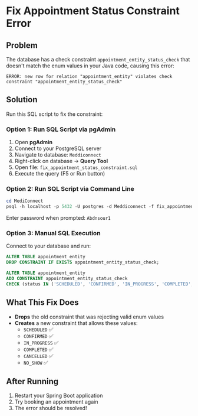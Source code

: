 # Fix Appointment Status Constraint Error

## Problem
The database has a check constraint `appointment_entity_status_check` that doesn't match the enum values in your Java code, causing this error:
```
ERROR: new row for relation "appointment_entity" violates check constraint "appointment_entity_status_check"
```

## Solution

Run this SQL script to fix the constraint:

### Option 1: Run SQL Script via pgAdmin
1. Open **pgAdmin**
2. Connect to your PostgreSQL server
3. Navigate to database: `Meddiconnect`
4. Right-click on database → **Query Tool**
5. Open file: `fix_appointment_status_constraint.sql`
6. Execute the query (F5 or Run button)

### Option 2: Run SQL Script via Command Line
```powershell
cd MediConnect
psql -h localhost -p 5432 -U postgres -d Meddiconnect -f fix_appointment_status_constraint.sql
```
Enter password when prompted: `Abdnsour1`

### Option 3: Manual SQL Execution
Connect to your database and run:
```sql
ALTER TABLE appointment_entity 
DROP CONSTRAINT IF EXISTS appointment_entity_status_check;

ALTER TABLE appointment_entity 
ADD CONSTRAINT appointment_entity_status_check 
CHECK (status IN ('SCHEDULED', 'CONFIRMED', 'IN_PROGRESS', 'COMPLETED', 'CANCELLED', 'NO_SHOW'));
```

## What This Fix Does

- **Drops** the old constraint that was rejecting valid enum values
- **Creates** a new constraint that allows these values:
  - `SCHEDULED` ✅
  - `CONFIRMED` ✅
  - `IN_PROGRESS` ✅
  - `COMPLETED` ✅
  - `CANCELLED` ✅
  - `NO_SHOW` ✅

## After Running

1. Restart your Spring Boot application
2. Try booking an appointment again
3. The error should be resolved!

